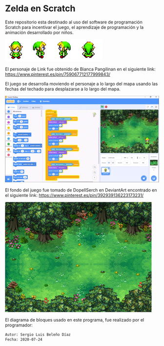 # Zelda en Scratch
Este repositorio esta destinado al uso del software de programación Scratch para incentivar el juego, el aprendizaje de programación y la animación desarrollado por niños.

<img src="Poses.png"/>

El personaje de Link fue obtenido de Bianca Pangilinan en el siguiente link:
https://www.pinterest.es/pin/759067712177999843/

El juego se desarrolla moviendo el personaje a lo largo del mapa usando las fechas del techado para desplazarse a lo largo del mapa.

![](Zelda.gif)

El fondo del juego fue tomado de DopellSerch en DeviantArt encontrado en el siguiente link:
https://www.pinterest.es/pin/392939136223173231/

<img src="Fondo.png"/>

El diagrama de bloques usado en este programa, fue realizado por el programador:
    
    Autor: Sergio Luis Beleño Díaz
    Fecha: 2020-07-24
